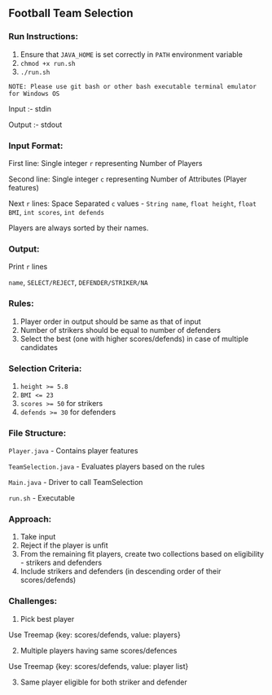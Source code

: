 ## Football Team Selection

### Run Instructions:

1. Ensure that `JAVA_HOME` is set correctly in `PATH` environment variable
2. `chmod +x run.sh`
3. `./run.sh`

`NOTE: Please use git bash or other bash executable terminal emulator for Windows OS`

Input :- stdin

Output :- stdout

### Input Format:

First line: Single integer `r` representing Number of Players

Second line: Single integer `c` representing Number of Attributes (Player features)

Next `r` lines: Space Separated `c` values - `String name`, `float height`, `float BMI`, `int scores`, `int defends` 

Players are always sorted by their names.

### Output:

Print `r` lines

`name`, `SELECT/REJECT`, `DEFENDER/STRIKER/NA`

### Rules:

1. Player order in output should be same as that of input
2. Number of strikers should be equal to number of defenders
3. Select the best (one with higher scores/defends) in case of multiple candidates

### Selection Criteria:

1. `height >= 5.8`
2. `BMI <= 23`
3. `scores >= 50` for strikers
4. `defends >= 30` for defenders

### File Structure:

`Player.java` - Contains player features

`TeamSelection.java` - Evaluates players based on the rules

`Main.java` - Driver to call TeamSelection

`run.sh` - Executable

### Approach:

1. Take input
2. Reject if the player is unfit
3. From the remaining fit players, create two collections based on eligibility - strikers and defenders
4. Include strikers and defenders (in descending order of their scores/defends)

### Challenges:

1. Pick best player

Use Treemap {key: scores/defends, value: players}

2. Multiple players having same scores/defences

Use Treemap {key: scores/defends, value: player list}

3. Same player eligible for both striker and defender
